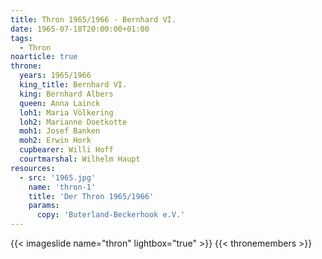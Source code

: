 ```yaml
---
title: Thron 1965/1966 - Bernhard VI.
date: 1965-07-18T20:00:00+01:00
tags:
  - Thron
noarticle: true
throne:
  years: 1965/1966
  king_title: Bernhard VI.
  king: Bernhard Albers
  queen: Anna Lainck
  loh1: Maria Völkering
  loh2: Marianne Doetkotte
  moh1: Josef Banken
  moh2: Erwin Hork
  cupbearer: Willi Hoff
  courtmarshal: Wilhelm Haupt
resources:
  - src: '1965.jpg'
    name: 'thron-1'
    title: 'Der Thron 1965/1966'
    params:
      copy: 'Buterland-Beckerhook e.V.'
---
```

{{< imageslide name="thron" lightbox="true" >}}
{{< thronemembers >}}
